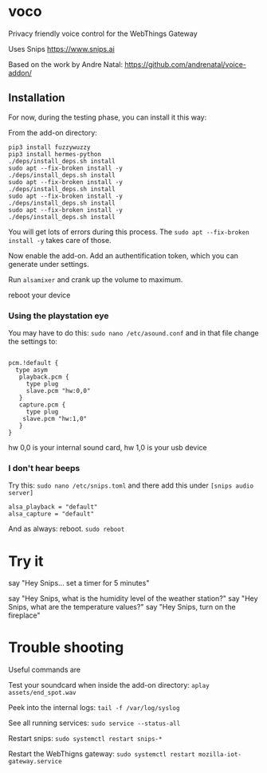 # voco
Privacy friendly voice control for the WebThings Gateway

Uses Snips
https://www.snips.ai

Based on the work by Andre Natal:
https://github.com/andrenatal/voice-addon/


## Installation

For now, during the testing phase, you can install it this way:

From the add-on directory:
```
pip3 install fuzzywuzzy
pip3 install hermes-python
./deps/install_deps.sh install
sudo apt --fix-broken install -y
./deps/install_deps.sh install
sudo apt --fix-broken install -y
./deps/install_deps.sh install
sudo apt --fix-broken install -y
./deps/install_deps.sh install
sudo apt --fix-broken install -y
./deps/install_deps.sh install
```
You will get lots of errors during this process. The `sudo apt --fix-broken install -y` takes care of those.

Now enable the add-on. Add an authentification token, which you can generate under settings.

Run `alsamixer` and crank up the volume to maximum.

reboot your device


### Using the playstation eye
You may have to do this:
`sudo nano /etc/asound.conf`
and in that file change the settings to:
```

pcm.!default {
  type asym
   playback.pcm {
     type plug
     slave.pcm "hw:0,0"
   }
   capture.pcm {
     type plug
    slave.pcm "hw:1,0"
   }
}

```

hw 0,0 is your internal sound card,
hw 1,0 is your usb device

### I don't hear beeps

Try this:
`sudo nano /etc/snips.toml`
and there add this under `[snips audio server]` 
```
alsa_playback = "default"
alsa_capture = "default"
```
And as always: reboot.
`sudo reboot`


# Try it

say "Hey Snips... set a timer for 5 minutes"

say "Hey Snips, what is the humidity level of the weather station?"
say "Hey Snips, what are the temperature values?"
say "Hey Snips, turn on the fireplace"


# Trouble shooting

Useful commands are

Test your soundcard when inside the add-on directory: `aplay assets/end_spot.wav`

Peek into the internal logs: `tail -f /var/log/syslog`

See all running services: `sudo service --status-all`

Restart snips: `sudo systemctl restart snips-*`

Restart the WebThigns gateway: `sudo systemctl restart mozilla-iot-gateway.service`



